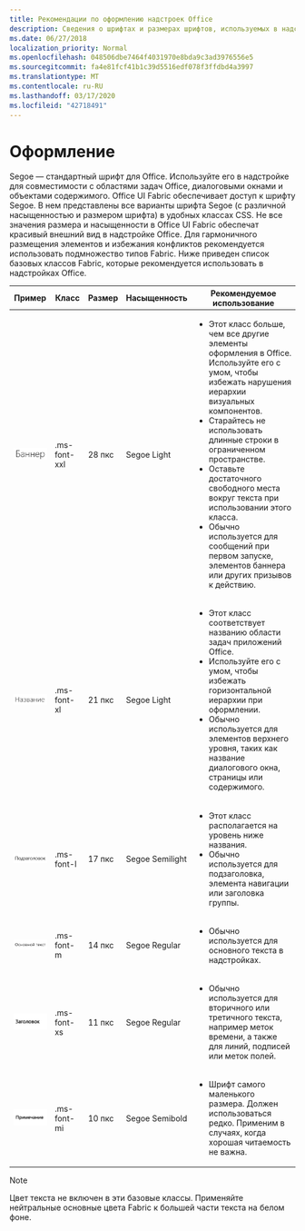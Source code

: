 ```yaml
---
title: Рекомендации по оформлению надстроек Office
description: Сведения о шрифтах и размерах шрифтов, используемых в надстройках Office.
ms.date: 06/27/2018
localization_priority: Normal
ms.openlocfilehash: 048506dbe7464f4031970e8bda9c3ad3976556e5
ms.sourcegitcommit: fa4e81fcf41b1c39d5516edf078f3ffdbd4a3997
ms.translationtype: MT
ms.contentlocale: ru-RU
ms.lasthandoff: 03/17/2020
ms.locfileid: "42718491"
---
```

# <a name="typography"></a>Оформление

Segoe — стандартный шрифт для Office. Используйте его в надстройке для совместимости с областями задач Office, диалоговыми окнами и объектами содержимого. Office UI Fabric обеспечивает доступ к шрифту Segoe. В нем представлены все варианты шрифта Segoe (с различной насыщенностью и размером шрифта) в удобных классах CSS. Не все значения размера и насыщенности в Office UI Fabric обеспечат красивый внешний вид в надстройке Office. Для гармоничного размещения элементов и избежания конфликтов рекомендуется использовать подмножество типов Fabric. Ниже приведен список базовых классов Fabric, которые рекомендуется использовать в надстройках Office.

|Пример |Класс |Размер |Насыщенность |Рекомендуемое использование |
|------ |----- |---- |------ |----------------- |
|![Изображение текста баннера](../images/add-in-typeramp-hero.png)|.ms-font-xxl |28 пкс | Segoe Light |<ul><li>Этот класс больше, чем все другие элементы оформления в Office. Используйте его с умом, чтобы избежать нарушения иерархии визуальных компонентов.</li><li>Старайтесь не использовать длинные строки в ограниченном пространстве.</li><li>Оставьте достаточного свободного места вокруг текста при использовании этого класса.</li><li>Обычно используется для сообщений при первом запуске, элементов баннера или других призывов к действию.</li></ul> |
|![Изображение текста баннера](../images/add-in-typeramp-title.png)|.ms-font-xl |21 пкс |Segoe Light | <ul><li>Этот класс соответствует названию области задач приложений Office.</li><li>Используйте его с умом, чтобы избежать горизонтальной иерархии при оформлении.</li><li>Обычно используется для элементов верхнего уровня, таких как название диалогового окна, страницы или содержимого.</li></ul> |
|![Изображение текста баннера](../images/add-in-typeramp-subtitle.png)|.ms-font-l |17 пкс |Segoe Semilight | <ul><li>Этот класс располагается на уровень ниже названия.</li><li>Обычно используется для подзаголовка, элемента навигации или заголовка группы.</li><ul> |
|![Изображение текста баннера](../images/add-in-typeramp-body.png)|.ms-font-m |14 пкс |Segoe Regular |<ul><li>Обычно используется для основного текста в надстройках.</li><ul>|
|![Изображение текста баннера](../images/add-in-typeramp-caption.png)|.ms-font-xs |11 пкс | Segoe Regular |<ul><li>Обычно используется для вторичного или третичного текста, например меток времени, а также для линий, подписей или меток полей.</li><ul>|
|![Изображение текста баннера](../images/add-in-typeramp-annotation.png)|.ms-font-mi |10 пкс |Segoe Semibold |<ul><li>Шрифт самого маленького размера. Должен использоваться редко. Применим в случаях, когда хорошая читаемость не важна.</li><ul>|

> [!NOTE]
> Цвет текста не включен в эти базовые классы. Применяйте нейтральные основные цвета Fabric к большей части текста на белом фоне.
